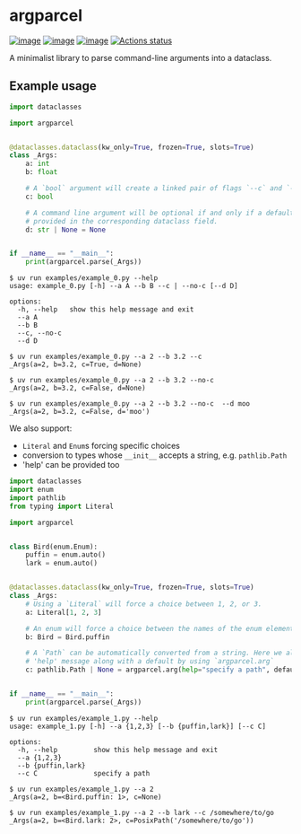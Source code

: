 # argparcel

[![image](https://img.shields.io/pypi/v/argparcel.svg)](https://pypi.python.org/pypi/argparcel)
[![image](https://img.shields.io/pypi/l/argparcel.svg)](https://github.com/tpgillam/argparcel/blob/main/LICENSE)
[![image](https://img.shields.io/pypi/pyversions/argparcel.svg)](https://pypi.python.org/pypi/argparcel)
[![Actions status](https://github.com/tpgillam/argparcel/workflows/CI/badge.svg)](https://github.com/tpgillam/argparcel/actions)

A minimalist library to parse command-line arguments into a dataclass.

## Example usage
```python
import dataclasses

import argparcel


@dataclasses.dataclass(kw_only=True, frozen=True, slots=True)
class _Args:
    a: int
    b: float

    # A `bool` argument will create a linked pair of flags `--c` and `--no-c`.
    c: bool

    # A command line argument will be optional if and only if a default value is
    # provided in the corresponding dataclass field.
    d: str | None = None


if __name__ == "__main__":
    print(argparcel.parse(_Args))
```

```console
$ uv run examples/example_0.py --help
usage: example_0.py [-h] --a A --b B --c | --no-c [--d D]

options:
  -h, --help   show this help message and exit
  --a A
  --b B
  --c, --no-c
  --d D

$ uv run examples/example_0.py --a 2 --b 3.2 --c
_Args(a=2, b=3.2, c=True, d=None)

$ uv run examples/example_0.py --a 2 --b 3.2 --no-c
_Args(a=2, b=3.2, c=False, d=None)

$ uv run examples/example_0.py --a 2 --b 3.2 --no-c  --d moo
_Args(a=2, b=3.2, c=False, d='moo')
```

We also support:
- `Literal` and `Enum`s forcing specific choices
- conversion to types whose `__init__` accepts a string, e.g. `pathlib.Path`
- 'help' can be provided too

```python
import dataclasses
import enum
import pathlib 
from typing import Literal

import argparcel


class Bird(enum.Enum):
    puffin = enum.auto()
    lark = enum.auto()


@dataclasses.dataclass(kw_only=True, frozen=True, slots=True)
class _Args:
    # Using a `Literal` will force a choice between 1, 2, or 3.
    a: Literal[1, 2, 3]

    # An enum will force a choice between the names of the enum elements.
    b: Bird = Bird.puffin

    # A `Path` can be automatically converted from a string. Here we also specify a
    # 'help' message along with a default by using `argparcel.arg`
    c: pathlib.Path | None = argparcel.arg(help="specify a path", default=None)  # noqa: RUF009


if __name__ == "__main__":
    print(argparcel.parse(_Args))
```

```console
$ uv run examples/example_1.py --help
usage: example_1.py [-h] --a {1,2,3} [--b {puffin,lark}] [--c C]

options:
  -h, --help         show this help message and exit
  --a {1,2,3}
  --b {puffin,lark}
  --c C              specify a path

$ uv run examples/example_1.py --a 2
_Args(a=2, b=<Bird.puffin: 1>, c=None)

$ uv run examples/example_1.py --a 2 --b lark --c /somewhere/to/go
_Args(a=2, b=<Bird.lark: 2>, c=PosixPath('/somewhere/to/go'))
```
